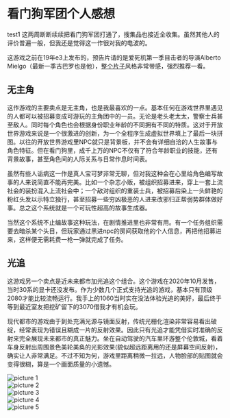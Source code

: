 # 看门狗军团个人感想

test1
这两周断断续续把看门狗军团打通了，搜集品也接近全收集。虽然其他人的评价普遍一般，但我还是觉得这一作很对我的电波的。

这游戏之前在19年e3上发布的，预告片请的是爱死机第一季目击者的导演Alberto Mielgo（最新一季吉巴罗也是他），[整个片子](www.bilibili.com/video/BV1vC4y1h7tr)风格非常带感，强烈推荐一看。

## 无主角
这作游戏的主要卖点是无主角，也是我最喜欢的一点。基本任何在游戏世界里遇见的人都可以被招募变成可游玩的主角团中的一员。无论是老头老太太，警察士兵甚至敌人。同时每个角色也会根据身份职业年龄的不同拥有不同的特质。这对于开放世界游戏来说是一个很激进的创新，为一个全程序生成虚拟世界填上了最后一块拼图。以往的开放世界游戏里NPC就只是背景板，并不会有详细自洽的人生故事与角色特征。但在看门狗里，成千上万的NPC不仅有了符合年龄职业的技能，还有背景故事，甚至角色间的人际关系与日常作息时间表。

虽然有些人诟病这一作是真人宝可梦非常无聊，但对我这种会在心里给角色编写故事的人来说简直不能再完美。比如一个杂志小贩，被组织招募进来，穿上一套上流社会的装扮混入上流社会中；一个敌对组织的重装士兵，被招募后染上一头鲜艳的粉红头发以示特立独行，甚至招募一些穷凶极恶的人进来改邪归正帮弱势群体做好事。总之这个系统就是一个可玩性超高的故事生成器。

当然这个系统不止编故事这种玩法，在剧情推进里也非常有用。有一个任务组织需要去暗杀某个头目，但玩家通过黑进npc的房间获取他的个人信息，再把他招募进来，这样便无需耗费一枪一弹就完成了任务。

## 光追
这游戏另一个卖点是近未来都市加光追这个组合。这个游戏在2020年10月发售，当时30系的显卡还没发布。作为少数几个正式支持光追的游戏，基本只有顶级2080才能比较流畅运行。我手上的1060当时实在没法体验光追的美好，最后终于等到最近室友把挖矿留下的3070借我才有机会玩。

现代都市的游戏由于到处充满光源与镜面反射，传统光栅化渲染非常容易看出破绽，经常表现为错误且糊成一片的反射效果。因此只有光追才能凭借实时准确的反射来完全展现未来都市的真正魅力。坐在自动驾驶的汽车里环游整个伦敦城，看着车身反射出周围景色美轮美奂的光影效果(貌似超远距离用的还是屏幕空间反射)，确实让人非常满足。不过不知为何，游戏里距离稍微一拉远，人物脸部的贴图就会变得很糊，算是一个画面质量的小遗憾。

![picture 1](https://i.imgur.com/BU6rWll.jpg)  
![picture 2](https://i.imgur.com/gsQoi17.jpg)  
![picture 3](https://i.imgur.com/xkidWKu.jpg)  
![picture 4](https://i.imgur.com/7oeix9y.jpg)  
![picture 5](https://i.imgur.com/jCpsaKx.jpg)  
